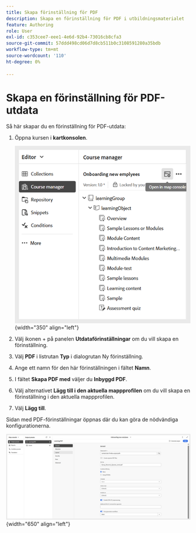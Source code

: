 ```yaml
---
title: Skapa förinställning för PDF
description: Skapa en förinställning för PDF i utbildningsmaterialet
feature: Authoring
role: User
exl-id: c353cee7-eee1-4e6d-92b4-73016cb8cfa3
source-git-commit: 57ddd498cd06d7d8cb511b0c3108591280a35bdb
workflow-type: tm+mt
source-wordcount: '110'
ht-degree: 0%

---
```


# Skapa en förinställning för PDF-utdata

Så här skapar du en förinställning för PDF-utdata:

1. Öppna kursen i **kartkonsolen**.

   ![](assets/open-in-map-console.png){width="350" align="left"}

1. Välj ikonen + på panelen **Utdataförinställningar** om du vill skapa en förinställning.
1. Välj **PDF** i listrutan **Typ** i dialogrutan Ny förinställning.
1. Ange ett namn för den här förinställningen i fältet **Namn**.
1. I fältet **Skapa PDF med** väljer du **Inbyggd PDF**.
1. Välj alternativet **Lägg till i den aktuella mappprofilen** om du vill skapa en förinställning i den aktuella mappprofilen.
1. Välj **Lägg till**.

Sidan med PDF-förinställningar öppnas där du kan göra de nödvändiga konfigurationerna.

![](assets/learning-pdf-preset.png){width="650" align="left"}
